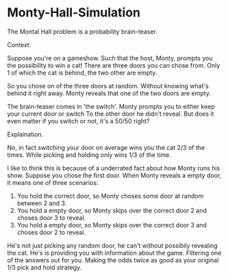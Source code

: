 # Monty-Hall-Simulation
The Montal Hall problem is a probability brain-teaser.


Context.

Suppose you're on a gameshow. Such that the host, Monty, prompts you the possibility to win a cat!
There are three doors you can chose from. Only 1 of which the cat is behind, the two other are empty.

So you chose on of the three doors at random. Without knowing what's behind it right away. 
Monty reveals that one of the two doors are empty.

The brain-teaser comes in 'the switch'. Monty prompts you to either keep your current door or switch 
To the other door he didn't reveal. But does it even matter if you switch or not, it's a 50/50 right?


Explaination.

No, in fact switching your door on average wins you the cat 2/3 of the times.
While picking and holding only wins 1/3 of the time.

I like to think this is because of a underrated fact about how Monty runs his show.
Suppose you chose the first door. When Monty reveals a empty door, it means one of three scenarios:
1. You hold the correct door, so Monty choses some door at random between 2 and 3.
2. You hold a empty door, so Monty skips over the correct door 2 and choses door 3 to reveal.
3. You hold a empty door, so Monty skips over the correct door 3 and choses door 2 to reveal.

He's not just picking any random door, he can't without possibily revealing the cat.
He's is providing you with information about the game. Filtering one of the answers out for you.
Making the odds twice as good as your original 1/3 pick and hold strategy.
